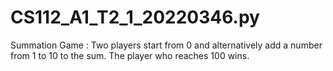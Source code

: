 # CS112_A1_T2_1_20220346.py
Summation Game :  Two players start from 0 and alternatively add a number from 1 to 10 to the sum. The player who reaches 100 wins.
